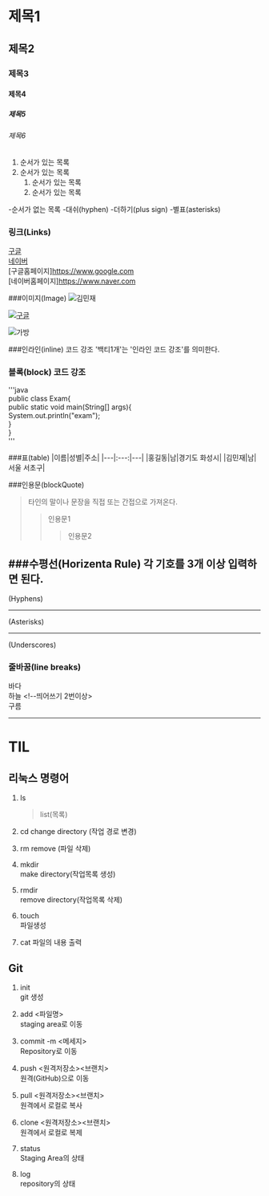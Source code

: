 
# 제목1

## 제목2

### 제목3

#### 제목4

##### 제목5

###### 제목6

1. 순서가 있는 목록
2. 순서가 있는 목록
   1. 순서가 있는 목록
   2. 순서가 있는 목록
  
-순서가 없는 목록
 -대쉬(hyphen)
 -더하기(plus sign)
 -별표(asterisks)
   
### 링크(Links)
[구글](https://www.google.com)   
[네이버](https://www.naer.com)   
[구글홈페이지]<https://www.google.com>   
[네이버홈페이지]<https://www.naver.com>   

###이미지(Image)
![김민재](https://search.pstatic.net/common?type=b&size=216&quality=100&direct=true&src=http%3A%2F%2Fsstatic.naver.net%2Fpeople%2F1%2F202206281819545621.png)

[![구글](https://www.google.com/images/branding/googlelogo/1x/googlelogo_color_272x92dp.png)](https://www.google.com)

![가방](/asset/bag.jpeg)

###인라인(inline) 코드 강조
'백티1개'는 '인라인 코드 강조'를 의미한다.



### 블록(block) 코드 강조
'''java   
   public class Exam{      
      public static void main(String[] args){   
         System.out.println("exam");   
   }    
}    
'''


###표(table)
|이름|성별|주소|
|---|:---:|---|
|홍길동|남|경기도 화성시|
|김민재|남|서울 서초구|

###인용문(blockQuote)
>타인의 말이나 문장을 직접 또는 간접으로 가져온다.
>>인용문1
>>>인용문2

###수평선(Horizenta Rule)
각 기호를 3개 이상 입력하면 된다.
---
(Hyphens)
***
(Asterisks)
___
(Underscores)

### 줄바꿈(line breaks)
바다<br>
하늘   <!--띄어쓰기 2번이상>   
구름

----
# TIL

## 리눅스 명령어

1. ls

   > list(목록)

2. cd
   change directory (작업 경로 변경)

3. rm
   remove (파일 삭제)

4. mkdir  
   make directory(작업목록 생성)

5. rmdir  
   remove directory(작업목록 삭제)

6. touch  
   파일생성

7. cat
   파일의 내용 출력

## Git

1. init  
   git 생성
2. add <파일명>  
   staging area로 이동
3. commit -m <메세지>  
   Repository로 이동
4. push <원격저장소><브랜치>  
   원격(GitHub)으로 이동
5. pull <원격저장소><브랜치>  
   원격에서 로컬로 복사
6. clone <원격저장소><브랜치>  
   원격에서 로컬로 복제

7. status  
   Staging Area의 상태
8. log  
   repository의 상태

   

